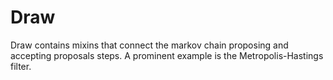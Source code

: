 # Draw

Draw contains mixins that connect the markov chain proposing and accepting proposals
steps. A prominent example is the Metropolis-Hastings filter.